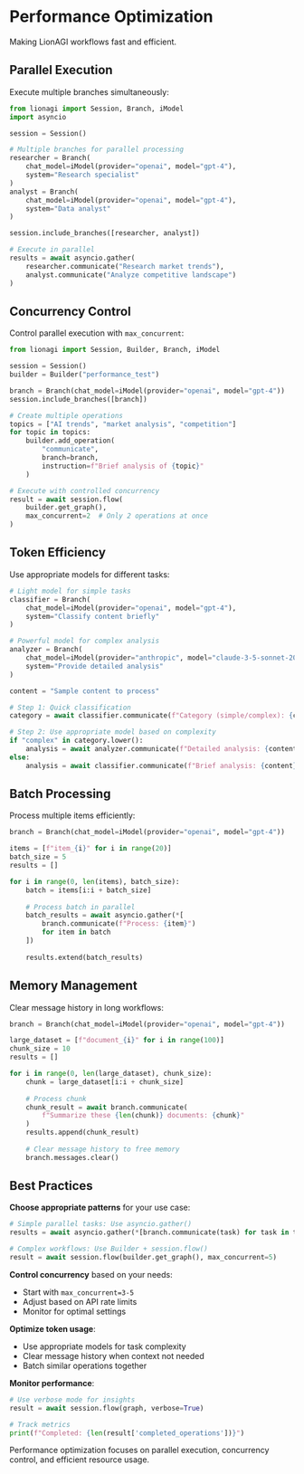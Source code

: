 # Performance Optimization

Making LionAGI workflows fast and efficient.

## Parallel Execution

Execute multiple branches simultaneously:

```python
from lionagi import Session, Branch, iModel
import asyncio

session = Session()

# Multiple branches for parallel processing
researcher = Branch(
    chat_model=iModel(provider="openai", model="gpt-4"),
    system="Research specialist"
)
analyst = Branch(
    chat_model=iModel(provider="openai", model="gpt-4"),
    system="Data analyst"
)

session.include_branches([researcher, analyst])

# Execute in parallel
results = await asyncio.gather(
    researcher.communicate("Research market trends"),
    analyst.communicate("Analyze competitive landscape")
)
```

## Concurrency Control

Control parallel execution with `max_concurrent`:

```python
from lionagi import Session, Builder, Branch, iModel

session = Session()
builder = Builder("performance_test")

branch = Branch(chat_model=iModel(provider="openai", model="gpt-4"))
session.include_branches([branch])

# Create multiple operations
topics = ["AI trends", "market analysis", "competition"]
for topic in topics:
    builder.add_operation(
        "communicate",
        branch=branch,
        instruction=f"Brief analysis of {topic}"
    )

# Execute with controlled concurrency
result = await session.flow(
    builder.get_graph(),
    max_concurrent=2  # Only 2 operations at once
)
```

## Token Efficiency

Use appropriate models for different tasks:

```python
# Light model for simple tasks
classifier = Branch(
    chat_model=iModel(provider="openai", model="gpt-4"),
    system="Classify content briefly"
)

# Powerful model for complex analysis
analyzer = Branch(
    chat_model=iModel(provider="anthropic", model="claude-3-5-sonnet-20240620"),
    system="Provide detailed analysis"
)

content = "Sample content to process"

# Step 1: Quick classification
category = await classifier.communicate(f"Category (simple/complex): {content}")

# Step 2: Use appropriate model based on complexity
if "complex" in category.lower():
    analysis = await analyzer.communicate(f"Detailed analysis: {content}")
else:
    analysis = await classifier.communicate(f"Brief analysis: {content}")
```

## Batch Processing

Process multiple items efficiently:

```python
branch = Branch(chat_model=iModel(provider="openai", model="gpt-4"))

items = [f"item_{i}" for i in range(20)]
batch_size = 5
results = []

for i in range(0, len(items), batch_size):
    batch = items[i:i + batch_size]
    
    # Process batch in parallel
    batch_results = await asyncio.gather(*[
        branch.communicate(f"Process: {item}")
        for item in batch
    ])
    
    results.extend(batch_results)
```

## Memory Management

Clear message history in long workflows:

```python
branch = Branch(chat_model=iModel(provider="openai", model="gpt-4"))

large_dataset = [f"document_{i}" for i in range(100)]
chunk_size = 10
results = []

for i in range(0, len(large_dataset), chunk_size):
    chunk = large_dataset[i:i + chunk_size]
    
    # Process chunk
    chunk_result = await branch.communicate(
        f"Summarize these {len(chunk)} documents: {chunk}"
    )
    results.append(chunk_result)
    
    # Clear message history to free memory
    branch.messages.clear()
```

## Best Practices

**Choose appropriate patterns** for your use case:

```python
# Simple parallel tasks: Use asyncio.gather()
results = await asyncio.gather(*[branch.communicate(task) for task in tasks])

# Complex workflows: Use Builder + session.flow()
result = await session.flow(builder.get_graph(), max_concurrent=5)
```

**Control concurrency** based on your needs:

- Start with `max_concurrent=3-5`
- Adjust based on API rate limits
- Monitor for optimal settings

**Optimize token usage**:

- Use appropriate models for task complexity
- Clear message history when context not needed
- Batch similar operations together

**Monitor performance**:

```python
# Use verbose mode for insights
result = await session.flow(graph, verbose=True)

# Track metrics
print(f"Completed: {len(result['completed_operations'])}")
```

Performance optimization focuses on parallel execution, concurrency control, and
efficient resource usage.
